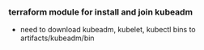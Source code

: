 ### terraform module for install and join kubeadm

- need to download kubeadm, kubelet, kubectl bins to artifacts/kubeadm/bin
